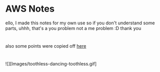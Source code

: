 # AWS Notes
ello, I made this notes for my own use so if you don't understand some parts, uhhh, that's a you problem not a me problem :D thank you
#
also some points were copied off [here](https://github.com/LRawrerL/ACF_Notes.git)
#
![][Images/toothless-dancing-toothless.gif]
